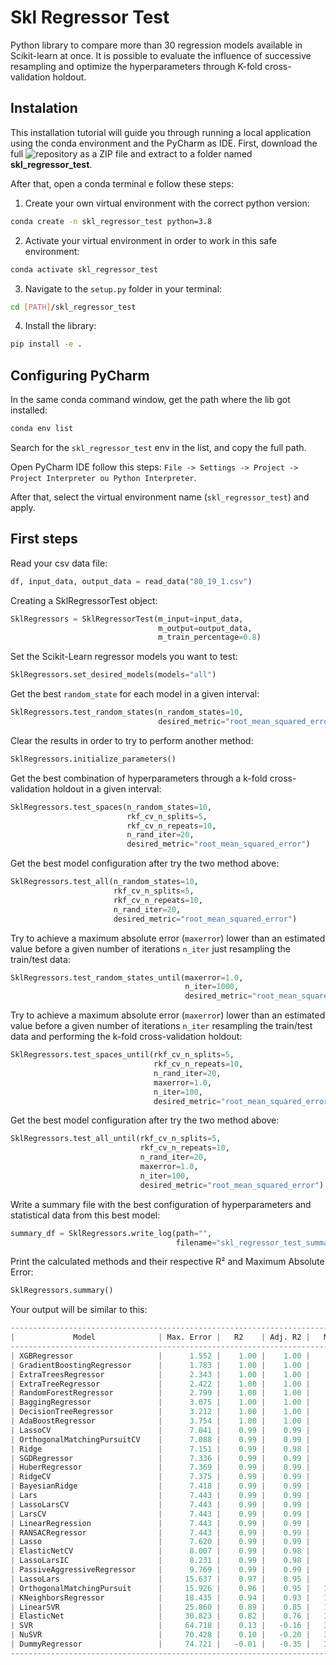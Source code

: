 # Skl Regressor Test
Python library to compare more than 30 regression models available in Scikit-learn at once. It is possible to evaluate the influence of successive resampling and optimize the hyperparameters through K-fold cross-validation holdout.

## Instalation
This installation tutorial will guide you through running a local application using the conda environment and the PyCharm as IDE. First, download the full ![repository](https://github.com/matheus-hoffmann/skl_regressor_test) as a ZIP file and extract to a folder named **skl_regressor_test**.

After that, open a conda terminal e follow these steps:
1. Create your own virtual environment with the correct python version:
 
```bash
conda create -n skl_regressor_test python=3.8
```

2. Activate your virtual environment in order to work in this safe environment:

```bash
conda activate skl_regressor_test
```

3. Navigate to the `setup.py` folder in your terminal:

```bash
cd [PATH]/skl_regressor_test
```

4. Install the library:

```bash
pip install -e .
```

## Configuring PyCharm
In the same conda command window, get the path where the lib got installed:

```bash
conda env list
```

Search for the `skl_regressor_test` env in the list, and copy the full path.

Open PyCharm IDE follow this steps: `File -> Settings -> Project -> Project Interpreter ou Python Interpreter`.

After that, select the virtual environment name (`skl_regressor_test`) and apply.

## First steps
Read your csv data file:

```python
df, input_data, output_data = read_data("80_19_1.csv")
```

Creating a SklRegressorTest object:

```python
SklRegressors = SklRegressorTest(m_input=input_data,
                                 m_output=output_data,
                                 m_train_percentage=0.8)
```

Set the Scikit-Learn regressor models you want to test:

```python
SklRegressors.set_desired_models(models="all")
```

Get the best `random_state` for each model in a given interval:

```python
SklRegressors.test_random_states(n_random_states=10,
                                 desired_metric="root_mean_squared_error")
```

Clear the results in order to try to perform another method:

```python
SklRegressors.initialize_parameters()
```

Get the best combination of hyperparameters through a k-fold cross-validation holdout in a given interval:

```python
SklRegressors.test_spaces(n_random_states=10,
                          rkf_cv_n_splits=5,
                          rkf_cv_n_repeats=10,
                          n_rand_iter=20,
                          desired_metric="root_mean_squared_error")
```

Get the best model configuration after try the two method above:

```python
SklRegressors.test_all(n_random_states=10,
                       rkf_cv_n_splits=5,
                       rkf_cv_n_repeats=10,
                       n_rand_iter=20,
                       desired_metric="root_mean_squared_error")
```

Try to achieve a maximum absolute error (`maxerror`) lower than an estimated value before a given number of iterations `n_iter` just resampling the train/test data:

```python
SklRegressors.test_random_states_until(maxerror=1.0,
                                       n_iter=1000,
                                       desired_metric="root_mean_squared_error")
```


Try to achieve a maximum absolute error (`maxerror`) lower than an estimated value before a given number of iterations `n_iter` resampling the train/test data and performing the k-fold cross-validation holdout:

```python
SklRegressors.test_spaces_until(rkf_cv_n_splits=5,
                                rkf_cv_n_repeats=10,
                                n_rand_iter=20,
                                maxerror=1.0,
                                n_iter=100,
                                desired_metric="root_mean_squared_error")
```

Get the best model configuration after try the two method above:

```python
SklRegressors.test_all_until(rkf_cv_n_splits=5,
                             rkf_cv_n_repeats=10,
                             n_rand_iter=20,
                             maxerror=1.0,
                             n_iter=100,
                             desired_metric="root_mean_squared_error")
```

Write a summary file with the best configuration of hyperparameters and statistical data from this best model:

```python
summary_df = SklRegressors.write_log(path="",
                                     filename="skl_regressor_test_summary")
```

Print the calculated methods and their respective R² and Maximum Absolute Error:

```python
SklRegressors.summary()
```

Your output will be similar to this:

```python
---------------------------------------------------------------------------------------------------------------------
|             Model              | Max. Error |   R2    | Adj. R2 |   MAE   |  RMAE   |   MSE   |  RMSE   |  MAPE   |
---------------------------------------------------------------------------------------------------------------------
| XGBRegressor                   |      1.552 |    1.00 |    1.00 |    0.85 |    0.92 |    0.88 |    0.94 |    0.40 |
| GradientBoostingRegressor      |      1.783 |    1.00 |    1.00 |    0.80 |    0.90 |    0.89 |    0.94 |    0.15 |
| ExtraTreesRegressor            |      2.343 |    1.00 |    1.00 |    0.95 |    0.98 |    1.39 |    1.18 |    0.17 |
| ExtraTreeRegressor             |      2.422 |    1.00 |    1.00 |    1.13 |    1.06 |    2.04 |    1.43 |    0.24 |
| RandomForestRegressor          |      2.799 |    1.00 |    1.00 |    1.40 |    1.18 |    2.55 |    1.60 |    0.10 |
| BaggingRegressor               |      3.075 |    1.00 |    1.00 |    1.17 |    1.08 |    2.26 |    1.50 |    0.16 |
| DecisionTreeRegressor          |      3.212 |    1.00 |    1.00 |    1.27 |    1.13 |    2.90 |    1.70 |    0.22 |
| AdaBoostRegressor              |      3.754 |    1.00 |    1.00 |    1.96 |    1.40 |    5.07 |    2.25 |    0.10 |
| LassoCV                        |      7.041 |    0.99 |    0.99 |    4.57 |    2.14 |   25.00 |    5.00 |    2.07 |
| OrthogonalMatchingPursuitCV    |      7.088 |    0.99 |    0.99 |    4.46 |    2.11 |   24.32 |    4.93 |    2.03 |
| Ridge                          |      7.151 |    0.99 |    0.98 |    5.09 |    2.26 |   28.91 |    5.38 |    1.30 |
| SGDRegressor                   |      7.336 |    0.99 |    0.99 |    4.64 |    2.16 |   25.80 |    5.08 |    2.19 |
| HuberRegressor                 |      7.369 |    0.99 |    0.99 |    4.65 |    2.16 |   26.16 |    5.11 |    2.20 |
| RidgeCV                        |      7.375 |    0.99 |    0.99 |    4.66 |    2.16 |   25.84 |    5.08 |    2.20 |
| BayesianRidge                  |      7.418 |    0.99 |    0.99 |    4.67 |    2.16 |   26.08 |    5.11 |    2.21 |
| Lars                           |      7.443 |    0.99 |    0.99 |    4.68 |    2.16 |   26.22 |    5.12 |    2.22 |
| LassoLarsCV                    |      7.443 |    0.99 |    0.99 |    4.68 |    2.16 |   26.22 |    5.12 |    2.22 |
| LarsCV                         |      7.443 |    0.99 |    0.99 |    4.68 |    2.16 |   26.22 |    5.12 |    2.22 |
| LinearRegression               |      7.443 |    0.99 |    0.99 |    4.68 |    2.16 |   26.22 |    5.12 |    2.22 |
| RANSACRegressor                |      7.443 |    0.99 |    0.99 |    4.68 |    2.16 |   26.22 |    5.12 |    2.22 |
| Lasso                          |      7.620 |    0.99 |    0.99 |    4.68 |    2.16 |   25.52 |    5.05 |    1.40 |
| ElasticNetCV                   |      8.007 |    0.99 |    0.98 |    5.03 |    2.24 |   28.13 |    5.30 |    1.20 |
| LassoLarsIC                    |      8.231 |    0.99 |    0.98 |    4.83 |    2.20 |   29.24 |    5.41 |    1.11 |
| PassiveAggressiveRegressor     |      9.769 |    0.99 |    0.99 |    5.08 |    2.25 |   35.22 |    5.93 |    0.38 |
| LassoLars                      |     15.637 |    0.97 |    0.95 |    7.12 |    2.67 |   65.97 |    8.12 |    0.92 |
| OrthogonalMatchingPursuit      |     15.926 |    0.96 |    0.95 |   10.22 |    3.20 |  119.10 |   10.91 |    1.85 |
| KNeighborsRegressor            |     18.435 |    0.94 |    0.93 |   11.44 |    3.38 |  158.97 |   12.61 |    0.67 |
| LinearSVR                      |     25.860 |    0.89 |    0.85 |   12.34 |    3.51 |  217.04 |   14.73 |    0.90 |
| ElasticNet                     |     30.823 |    0.82 |    0.76 |   15.18 |    3.90 |  341.11 |   18.47 |    0.89 |
| SVR                            |     64.718 |    0.13 |   -0.16 |   32.01 |    5.66 | 1660.40 |   40.75 |    1.09 |
| NuSVR                          |     70.428 |    0.10 |   -0.20 |   33.68 |    5.80 | 1722.84 |   41.51 |    1.85 |
| DummyRegressor                 |     74.721 |   -0.01 |   -0.35 |   35.97 |    6.00 | 1925.02 |   43.88 |    2.21 |
---------------------------------------------------------------------------------------------------------------------
```
